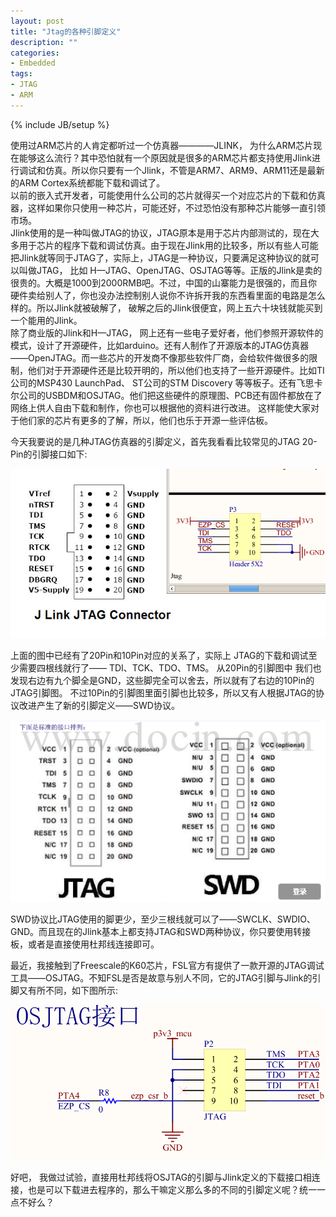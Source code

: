 ```yaml
---
layout: post
title: "Jtag的各种引脚定义"
description: ""
categories: 
- Embedded
tags:
- JTAG
- ARM
---
```

{% include JB/setup %}

使用过ARM芯片的人肯定都听过一个仿真器————JLINK， 为什么ARM芯片现在能够这么流行？其中恐怕就有一个原因就是很多的ARM芯片都支持使用Jlink进行调试和仿真。所以你只要有一个Jlink，不管是ARM7、ARM9、ARM11还是最新的ARM Cortex系统都能下载和调试了。     
以前的嵌入式开发者，可能使用什么公司的芯片就得买一个对应芯片的下载和仿真器，这样如果你只使用一种芯片，可能还好，不过恐怕没有那种芯片能够一直引领市场。    
Jlink使用的是一种叫做JTAG的协议，JTAG原本是用于芯片内部测试的，现在大多用于芯片的程序下载和调试仿真。由于现在Jlink用的比较多，所以有些人可能把Jlink就等同于JTAG了，实际上，JTAG是一种协议，只要满足这种协议的就可以叫做JTAG， 比如 H—JTAG、OpenJTAG、OSJTAG等等。正版的Jlink是卖的很贵的。大概是1000到2000RMB吧。不过，中国的山寨能力是很强的，而且你硬件卖给别人了，你也没办法控制别人说你不许拆开我的东西看里面的电路是怎么样的。所以Jlink就被破解了， 破解之后的Jlink很便宜，网上五六十块钱就能买到一个能用的Jlink。       
除了商业版的Jlink和H—JTAG， 网上还有一些电子爱好者，他们参照开源软件的模式，设计了开源硬件，比如arduino。还有人制作了开源版本的JTAG仿真器——OpenJTAG。而一些芯片的开发商不像那些软件厂商，会给软件做很多的限制，他们对于开源硬件还是比较开明的，所以他们也支持了一些开源硬件。比如TI公司的MSP430 LaunchPad、 ST公司的STM Discovery 等等板子。还有飞思卡尔公司的USBDM和OSJTAG。他们把这些硬件的原理图、PCB还有固件都放在了网络上供人自由下载和制作，你也可以根据他的资料进行改进。 这样能使大家对于他们家的芯片有更多的了解，所以，他们也乐于开源一些评估板。

今天我要说的是几种JTAG仿真器的引脚定义，首先我看看比较常见的JTAG 20-Pin的引脚接口如下:

![JTAG引脚图](/images/jtag.png)

上面的图中已经有了20Pin和10Pin对应的关系了，实际上 JTAG的下载和调试至少需要四根线就行了—— TDI、TCK、TDO、TMS。 从20Pin的引脚图中 我们也发现右边有九个脚全是GND，这些脚完全可以舍去，所以就有了右边的10Pin的JTAG引脚图。 不过10Pin的引脚图里面引脚也比较多，所以又有人根据JTAG的协议改进产生了新的引脚定义——SWD协议。    

![JTAG & SWD](/images/jtag-swd.png)

SWD协议比JTAG使用的脚更少，至少三根线就可以了——SWCLK、SWDIO、GND。而且现在的Jlink基本上都支持JTAG和SWD两种协议，你只要使用转接板，或者是直接使用杜邦线连接即可。     
 
最近，我接触到了Freescale的K60芯片，FSL官方有提供了一款开源的JTAG调试工具——OSJTAG。不知FSL是否是故意与别人不同，它的JTAG引脚与Jlink的引脚又有所不同，如下图所示:   
 
 ![OSJTAG](/images/osjtag.png)
 

好吧， 我做过试验，直接用杜邦线将OSJTAG的引脚与Jlink定义的下载接口相连接，也是可以下载进去程序的，那么干嘛定义那么多的不同的引脚定义呢？统一一点不好么？


